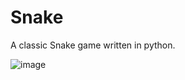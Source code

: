 # Snake

A classic Snake game written in python. 

![image](https://user-images.githubusercontent.com/106553136/227745312-2d3cd249-44ca-42fe-822e-5bd54ac51df0.png)
